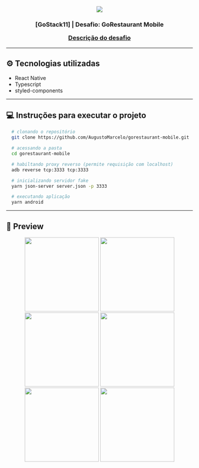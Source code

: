 <h1 align="center">
  <img src="https://user-images.githubusercontent.com/11545976/83309239-22b09c00-a1df-11ea-844a-505917f4859f.png">
</h1>

<h3 align="center">
  [GoStack11] | Desafio: GoRestaurant Mobile

  [Descrição do desafio](https://github.com/Rocketseat/bootcamp-gostack-desafios/tree/master/desafio-react-native-delivery)
</h3>

---

## ⚙ Tecnologias utilizadas

  - React Native
  - Typescript
  - styled-components

---

## 💻 Instruções para executar o projeto

```bash
  # clonando o repositório
  git clone https://github.com/AugustoMarcelo/gorestaurant-mobile.git

  # acessando a pasta
  cd gorestaurant-mobile

  # habiltando proxy reverso (permite requisição com localhost)
  adb reverse tcp:3333 tcp:3333

  # inicializando servidor fake
  yarn json-server server.json -p 3333

  # executando aplicação
  yarn android
```

---

## 📸 Preview

<p align="center">
  <img src="https://user-images.githubusercontent.com/11545976/85208055-c9321d80-b303-11ea-9008-d0e6246045c3.png" width="200" />
  <img src="https://user-images.githubusercontent.com/11545976/85208056-c9cab400-b303-11ea-9d0e-c6ac18999672.png" width="200" />
  <img src="https://user-images.githubusercontent.com/11545976/85208057-ca634a80-b303-11ea-8154-2bc215fac3cf.png" width="200" />
  <img src="https://user-images.githubusercontent.com/11545976/85208058-cafbe100-b303-11ea-8995-3dbfa8819fdf.png" width="200" />
  <img src="https://user-images.githubusercontent.com/11545976/85208059-cafbe100-b303-11ea-8b61-8e25b5cf51b9.png" width="200" />
  <img src="https://user-images.githubusercontent.com/11545976/85208181-b9ff9f80-b304-11ea-8139-903fd7511cd3.gif" width="200" />
</p>